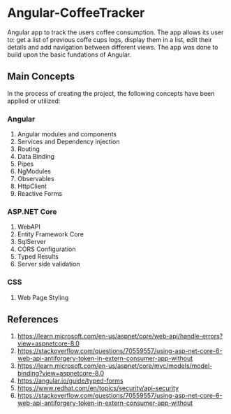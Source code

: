 # Angular-CoffeeTracker

Angular app to track the users coffee consumption. The app allows its user to: get a list of previous coffe cups logs, display them in a list, edit their details and add navigation between different views.
The app was done to build upon the basic fundations of Angular.

## Main Concepts

In the process of creating the project, the following concepts have been applied or utilized:

### Angular

1. Angular modules and components
2. Services and Dependency injection
3. Routing
4. Data Binding
5. Pipes
6. NgModules
7. Observables
8. HttpClient
9. Reactive Forms

### ASP.NET Core

1. WebAPI
2. Entity Framework Core
3. SqlServer
4. CORS Configuration
5. Typed Results
6. Server side validation

### CSS

1. Web Page Styling

## References

1. <https://learn.microsoft.com/en-us/aspnet/core/web-api/handle-errors?view=aspnetcore-8.0>
2. <https://stackoverflow.com/questions/70559557/using-asp-net-core-6-web-api-antiforgery-token-in-extern-consumer-app-without>
3. <https://learn.microsoft.com/en-us/aspnet/core/mvc/models/model-binding?view=aspnetcore-8.0>
4. <https://angular.io/guide/typed-forms>
5. <https://www.redhat.com/en/topics/security/api-security>
6. <https://stackoverflow.com/questions/70559557/using-asp-net-core-6-web-api-antiforgery-token-in-extern-consumer-app-without>